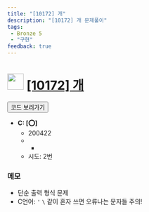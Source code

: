 ```yaml
---
title: "[10172] 개"
description: "[10172] 개 문제풀이"
tags: 
 - Bronze 5
 - "구현"
feedback: true
---
```

<h1><img src="https://doky.space/assets/icpclev/b5.svg" height="37px"> <a href="http://icpc.me/10172" target="_blank">[10172] 개</a></h1>

<a href="https://github.com/DokySp/acmicpc-practice/tree/master/10172"><button class="btn btn-info">코드 보러가기</button></a>

- **C: [:o:]**
  - 200422
  - -
  - 시도: 2번

### 메모
 - 단순 출력 형식 문제
 - C언어: `'` `\` 같이 혼자 쓰면 오류나는 문자들 주의!
